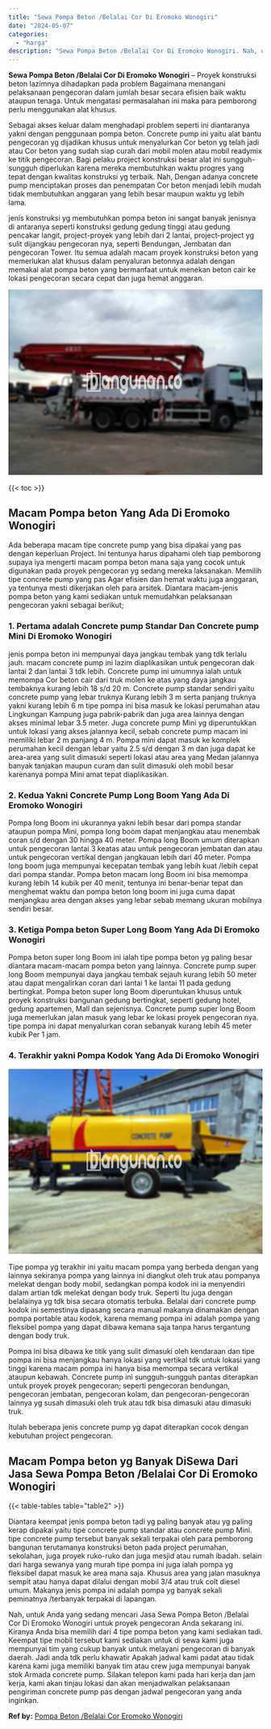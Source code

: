 ```yaml
---
title: "Sewa Pompa Beton /Belalai Cor Di Eromoko Wonogiri"
date: "2024-05-07"
categories: 
  - "harga"
description: "Sewa Pompa Beton /Belalai Cor Di Eromoko Wonogiri. Nah, untuk Anda yang sedang mencari Jasa Sewa Pompa Beton /Belalai Cor Di Eromoko Wonogiri untuk proyek pe..."
---
```


**Sewa Pompa Beton /Belalai Cor Di Eromoko Wonogiri** – Proyek konstruksi beton lazimnya dihadapkan pada problem Bagaimana menangani pelaksanaan pengecoran dalam jumlah besar secara efisien baik waktu ataupun tenaga. Untuk mengatasi permasalahan ini maka para pemborong perlu menggunakan alat khusus.

Sebagai akses keluar dalam menghadapi problem seperti ini diantaranya yakni dengan penggunaan pompa beton. Concrete pump ini yaitu alat bantu pengecoran yg dijadikan khusus untuk menyalurkan Cor beton yg telah jadi atau Cor beton yang sudah siap curah dari mobil molen atau mobil readymix ke titik pengecoran. Bagi pelaku project konstruksi besar alat ini sungguh-sungguh diperlukan karena mereka membutuhkan waktu progres yang tepat dengan kwalitas konstruksi yg terbaik. Nah, Dengan adanya concrete pump menciptakan proses dan penempatan Cor beton menjadi lebih mudah tidak membutuhkan anggaran yang lebih besar maupun waktu yg lebih lama.

jenis konstruksi yg membutuhkan pompa beton ini sangat banyak jenisnya di antaranya seperti konstruksi gedung gedung tinggi atau gedung pencakar langit, project-proyek yang lebih dari 2 lantai, project-project yg sulit dijangkau pengecoran nya, seperti Bendungan, Jembatan dan pengecoran Tower. Itu semua adalah macam proyek konstruksi beton yang memerlukan alat khusus dalam penyaluran betonnya adalah dengan memakai alat pompa beton yang bermanfaat untuk menekan beton cair ke lokasi pengecoran secara cepat dan juga hemat anggaran.

![Sewa Pompa Beton /Belalai Cor Di Eromoko Wonogiri](/images/sewa-concrete-pump-25.png)

{{< toc >}}

## Macam Pompa beton Yang Ada Di Eromoko Wonogiri

Ada beberapa macam tipe concrete pump yang bisa dipakai yang pas dengan keperluan Project. Ini tentunya harus dipahami oleh tiap pemborong supaya iya mengerti macam pompa beton mana saja yang cocok untuk digunakan pada proyek pengecoran yg sedang mereka laksanakan. Memilih tipe concrete pump yang pas Agar efisien dan hemat waktu juga anggaran, ya tentunya mesti dikerjakan oleh para arsitek. Diantara macam-jenis pompa beton yang kami sediakan untuk memudahkan pelaksanaan pengecoran yakni sebagai berikut;

### 1\. Pertama adalah Concrete pump Standar Dan Concrete pump Mini Di Eromoko Wonogiri

jenis pompa beton ini mempunyai daya jangkau tembak yang tdk terlalu jauh. macam concrete pump ini lazim diaplikasikan untuk pengecoran dak lantai 2 dan lantai 3 tdk lebih. Concrete pump ini umumnya ialah untuk memompa Cor beton cair dari truk molen ke atas yang daya jangkau tembaknya kurang lebih 18 s/d 20 m. Concrete pump standar sendiri yaitu concrete pump yang lebar truknya Kurang lebih 3 m serta panjang truknya yakni kurang lebih 6 m tipe pompa ini bisa masuk ke lokasi perumahan atau Lingkungan Kampung juga pabrik-pabrik dan juga area lainnya dengan akses minimal lebar 3.5 meter. Juga concrete pump Mini yg diperuntukkan untuk lokasi yang akses jalannya kecil, sebab concrete pump macam ini memiliki lebar 2 m panjang 4 m. Pompa mini dapat masuk ke komplek perumahan kecil dengan lebar yaitu 2.5 s/d dengan 3 m dan juga dapat ke area-area yang sulit dimasuki seperti lokasi atau area yang Medan jalannya banyak tanjakan maupun curam dan sulit dimasuki oleh mobil besar karenanya pompa Mini amat tepat diaplikasikan.

### 2\. Kedua Yakni Concrete Pump Long Boom Yang Ada Di Eromoko Wonogiri

Pompa long Boom ini ukurannya yakni lebih besar dari pompa standar ataupun pompa Mini, pompa long boom dapat menjangkau atau menembak coran s/d dengan 30 hingga 40 meter. Pompa long Boom umum diterapkan untuk pengecoran lantai 3 keatas atau untuk pengecoran jembatan dan atau untuk pengecoran vertikal dengan jangkauan lebih dari 40 meter. Pompa long boom juga mempunyai kecepatan tembak yang lebih kuat /lebih cepat dari pompa standar. Pompa beton macam long Boom ini bisa memompa kurang lebih 14 kubik per 40 menit, tentunya ini benar-benar tepat dan menghemat waktu dan pompa beton long boom ini juga cuma dapat menjangkau area dengan akses yang lebar sebab memang ukuran mobilnya sendiri besar.

### 3\. Ketiga Pompa beton Super Long Boom Yang Ada Di Eromoko Wonogiri

Pompa beton super long Boom ini ialah tipe pompa beton yg paling besar diantara macam-macam pompa beton yang lainnya. Concrete pump super long Boom mempunyai daya jangkau tembak sejauh kurang lebih 50 meter atau dapat mengalirkan coran dari lantai 1 ke lantai 11 pada gedung bertingkat. Pompa beton super long Boom diperuntukan khusus untuk proyek konstruksi bangunan gedung bertingkat, seperti gedung hotel, gedung apartemen, Mall dan sejenisnya. Concrete pump super long Boom juga memerlukan jalan masuk yang lebar ke lokasi proyek pengecoran nya. tipe pompa ini dapat menyalurkan coran sebanyak kurang lebih 45 meter kubik Per 1 jam.

### 4\. Terakhir yakni Pompa Kodok Yang Ada Di Eromoko Wonogiri

![Sewa Pompa Beton /Belalai Cor Di Eromoko Wonogiri](/images/sewa-concrete-pump-09.png)

Tipe pompa yg terakhir ini yaitu macam pompa yang berbeda dengan yang lainnya sekiranya pompa yang lainnya ini diangkut oleh truk atau pompanya melekat dengan body mobil, sedangkan pompa kodok ini ia menyendiri dalam artian tdk melekat dengan body truk. Seperti Itu juga dengan belalainya yg tdk bisa secara otomatis terbuka. Belalai dari concrete pump kodok ini semestinya dipasang secara manual makanya dinamakan dengan pompa portable atau kodok, karena memang pompa ini adalah pompa yang fleksibel pompa yang dapat dibawa kemana saja tanpa harus tergantung dengan body truk.

Pompa ini bisa dibawa ke titik yang sulit dimasuki oleh kendaraan dan tipe pompa ini bisa menjangkau hanya lokasi yang vertikal tdk untuk lokasi yang tinggi karena macam pompa ini hanya bisa memompa secara vertikal ataupun kebawah. Concrete pump ini sungguh-sungguh pantas diterapkan untuk proyek proyek pengecoran; seperti pengecoran bendungan, pengecoran jembatan, pengecoran kolam, dan pengecoran-pengecoran lainnya yg susah dimasuki oleh truk atau tdk bisa dimasuki atau dimasuki truk.

Itulah beberapa jenis concrete pump yg dapat diterapkan cocok dengan kebutuhan project pengecoran.

## Macam Pompa beton yg Banyak DiSewa Dari Jasa Sewa Pompa Beton /Belalai Cor Di Eromoko Wonogiri

{{< table-tables table="table2" >}}

Diantara keempat jenis pompa beton tadi yg paling banyak atau yg paling kerap dipakai yaitu tipe concrete pump standar atau concrete pump Mini. tipe concrete pump tersebut banyak sekali terpakai oleh para pemborong bangunan terutamanya konstruksi beton pada project perumahan, sekolahan, juga proyek ruko-ruko dan juga mesjid atau rumah ibadah. selain dari harga sewanya yang murah tipe pompa ini juga ialah pompa yg fleksibel dapat masuk ke area mana saja. Khusus area yang jalan masuknya sempit atau hanya dapat dilalui dengan mobil 3/4 atau truk colt diesel umum. Makanya jenis pompa ini adalah pompa yg banyak sekali peminatnya /terbanyak terpakai di lapangan.

Nah, untuk Anda yang sedang mencari Jasa Sewa Pompa Beton /Belalai Cor Di Eromoko Wonogiri untuk proyek pengecoran Anda sekarang ini. Kiranya Anda bisa memilih dari 4 tipe pompa beton yang kami sediakan tadi. Keempat tipe mobil tersebut kami sediakan untuk di sewa kami juga mempunyai tim yang cukup banyak untuk melayani pengecoran di banyak daerah. Jadi anda tdk perlu khawatir Apakah jadwal kami padat atau tidak karena kami juga memiliki banyak tim atau crew juga mempunyai banyak stok Armada concrete pump. Silakan telepon kami pada hari kerja dan jam kerja, kami akan tinjau lokasi dan akan menjadwalkan pelaksanaan pengiriman concrete pump pas dengan jadwal pengecoran yang anda inginkan.

**Ref by:** [Pompa Beton /Belalai Cor Eromoko Wonogiri](https://id.wikipedia.org/wiki/Pompa)
